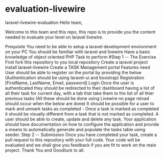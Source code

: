 # evaluation-livewire
laravel-livewire-evaluation
Hello team,

Welcome to this team and this repo, this repo is to provide you the content needed to evaluate your level on laravel livewire.

Prequisite
You need to be able to setup a laravel development environment on your PC
You should be familiar with laravel and livewire
Have a basic knowledge of object oriented PHP
Task to perform
#Step 1 -- The Exercise
First fork this repository to you local repository
Create a laravel project install laravel-livewire
Create a TASK Management portal
Features need
User should be able to register on the portal by providing the below (Authentication should be using laravel-ui and boostrap)
Registration [FirstName, LastName, Email, password]
Login
Once the user is authenticated they should be redirected to their dashboard having a list of all their task for current day, with a tab that take them to the list of all thier previous tasks (All these should be done using Livewire no page reload should occur when the below are done)
It should be possible for a user to mark and unmark tasks as completed - Once a task is marked as completed it should be visually different from a task that is not marked as completed.
A user should be able to create, update and delete any task.
Your application should have documentation on how to configure the application and provide a means to automatically generate and populate the tasks table using seeder.
Step 2 -- Submission
Once you have completed your task, create a pull request to this repository with your full code.
Your code will be evaluated and we shall give you feedback if you are fit to work on the main project.
Thank You and Goodluck to all.
